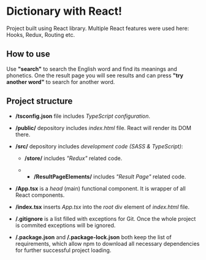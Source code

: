 # Dictionary with React!

Project built using React library. Multiple React features were used here: Hooks, Redux, Routing etc.

## How to use

Use **"search"** to search the English word and find its meanings and phonetics. One the result page you will see results and can press **"try another word"** to search for another word.

## Project structure

* **/tsconfig.json** file includes *TypeScript configuration*.

* **/public/** depository includes *index.html* file. React will render its DOM there.

* **/src/** depository includes *development code (SASS & TypeScript)*:
  
  * **/store/** includes *"Redux"* related code.
  
  * * **/ResultPageElements/** includes *"Result Page"* related code.
   
* **/App.tsx** is a *head* (main) functional component. It is wrapper of all React components.
     
* **/index.tsx** inserts *App.tsx* into the *root* div element of *index.html* file. 
       
* **/.gitignore** is a list filled with exceptions for Git. Once the whole project is commited exceptions will be ignored. 
         
* **/.package.json** and **/.package-lock.json** both keep the list of requirements, which allow npm to download all necessary dependencies for further successful project loading. 
